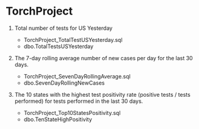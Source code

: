 # TorchProject

 1) Total number of tests for US Yesterday
      - TorchProject_TotalTestUSYesterday.sql
      - dbo.TotalTestsUSYesterday
      
 2) The 7-day rolling average number of new cases per day for the last 30 days.
      - TorchProject_SevenDayRollingAverage.sql
      - dbo.SevenDayRollingNewCases
 
 3) The 10 states with the highest test positivity rate (positive tests / tests performed) for tests performed in the last 30 days.
      - TorchProject_Top10StatesPositivity.sql
      - dbo.TenStateHighPositivity
